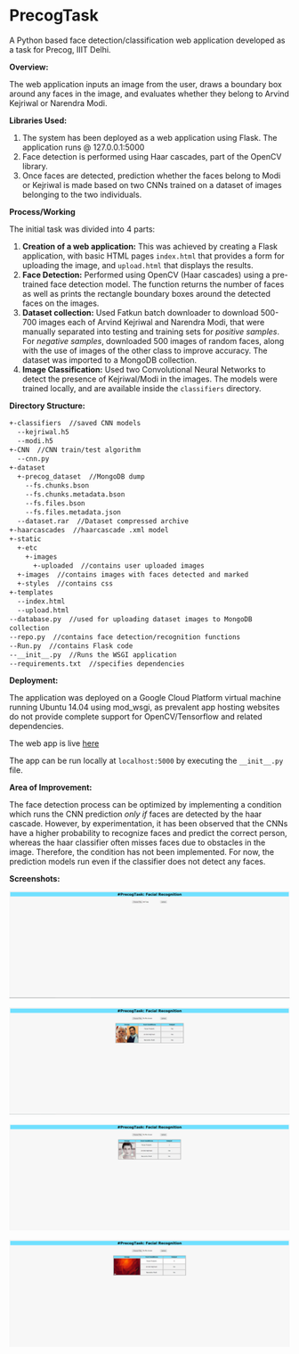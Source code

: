 # PrecogTask

A Python based face detection/classification web application developed as a task for Precog, IIIT Delhi.

<b>Overview:</b>

The web application inputs an image from the user, draws a boundary box around any faces in the image, and evaluates whether they belong to Arvind Kejriwal or Narendra Modi.

<b>Libraries Used:</b>

<ol><li>The system has been deployed as a web application using Flask. The application runs @ 127.0.0.1:5000
<li>Face detection is performed using Haar cascades, part of the OpenCV library.
<li>Once faces are detected, prediction whether the faces belong to Modi or Kejriwal is made based on two CNNs trained on a dataset of images belonging to the two individuals.</ol>

<b>Process/Working</b>

The initial task was divided into 4 parts:

1. <b>Creation of a web application:</b> This was achieved by creating a Flask application, with basic HTML pages `index.html` that provides a form for uploading the image, and `upload.html` that displays the results.
2. <b>Face Detection:</b> Performed using OpenCV (Haar cascades) using a pre-trained face detection model. The function returns the number of faces as well as prints the rectangle boundary boxes around the detected faces on the images.
3. <b>Dataset collection:</b> Used Fatkun batch downloader to download 500-700 images each of Arvind Kejriwal and Narendra Modi, that were manually separated into testing and training sets for <i>positive samples</i>. For <i>negative samples</i>, downloaded 500 images of random faces, along with the use of images of the other class to improve accuracy. The dataset was imported to a MongoDB collection.
4. <b>Image Classification:</b> Used two Convolutional Neural Networks to detect the presence of Kejriwal/Modi in the images. The models were trained locally, and are available inside the `classifiers` directory.

<b>Directory Structure:</b>

```
+-classifiers  //saved CNN models
  --kejriwal.h5
  --modi.h5
+-CNN  //CNN train/test algorithm
  --cnn.py
+-dataset 
  +-precog_dataset  //MongoDB dump
    --fs.chunks.bson
    --fs.chunks.metadata.bson
    --fs.files.bson
    --fs.files.metadata.json
  --dataset.rar  //Dataset compressed archive
+-haarcascades  //haarcascade .xml model
+-static
  +-etc
    +-images
      +-uploaded  //contains user uploaded images
  +-images  //contains images with faces detected and marked
  +-styles  //contains css
+-templates
  --index.html
  --upload.html
--database.py  //used for uploading dataset images to MongoDB collection
--repo.py  //contains face detection/recognition functions
--Run.py  //contains Flask code
--__init__.py  //Runs the WSGI application
--requirements.txt  //specifies dependencies
```
<b>Deployment:</b>

The application was deployed on a Google Cloud Platform virtual machine running Ubuntu 14.04 using mod_wsgi, as prevalent app hosting websites do not provide complete support for OpenCV/Tensorflow and related dependencies.

The web app is live [here](http://35.187.242.13/)

The app can be run locally at `localhost:5000` by executing the `__init__.py` file.
 
<b>Area of Improvement:</b>

The face detection process can be optimized by implementing a condition which runs the CNN prediction *only if* faces are detected by the haar cascade. However, by experimentation, it has been observed that the CNNs have a higher probability to recognize faces and predict the correct person, whereas the haar classifier often misses faces due to obstacles in the image. Therefore, the condition has not been implemented. For now, the prediction models run even if the classifier does not detect any faces.

<b>Screenshots:</b>

<p><img src="https://github.com/sharma-divyanshu/Precog/blob/master/screenshots/2.PNG?raw=true"></p>
<p><img src="https://github.com/sharma-divyanshu/Precog/blob/master/screenshots/1.PNG?raw=true"></p>
<p><img src="https://github.com/sharma-divyanshu/Precog/blob/master/screenshots/3.PNG?raw=true"></p>
<p><img src="https://github.com/sharma-divyanshu/Precog/blob/master/screenshots/4.PNG?raw=true"></p>
